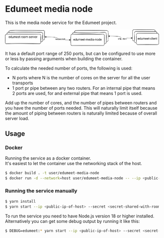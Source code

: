 # Edumeet media node

This is the media node service for the Edumeet project. 

![](img/edumeet-media-node.drawio.png)

It has a default port range of 250 ports, but can be configured to use more or less by passing arguments when building the container.

To calculate the needed number of ports, the following is used:
- N ports where N is the number of cores on the server for all the user transports
- 1 port pr pipe between any two routers. For an internal pipe that means 2 ports are used, for and external pipe that means 1 port is used.

Add up the number of cores, and the number of pipes between routers and you have the number of ports needed. This will naturally limit itself because the amount of piping between routers is naturally limited because of overall server load.

## Usage

### Docker
Running the service as a docker container.  
It's easiest to let the container use the networking stack of the host.

```bash
$ docker build . -t user/edumeet-media-node
$ docker run -d --network=host user/edumeet-media-node -- --ip <public-ip-of-host> --secret <secret-shared-with-room-server>
```

### Running the service manually

```bash
$ yarn install
$ yarn start --ip <public-ip-of-host> --secret <secret-shared-with-room-server>
```

To run the service you need to have Node.js version 18 or higher installed. Alternatively you can get some debug output by running it like this:

```bash
$ DEBUG=edumeet:* yarn start --ip <public-ip-of-host> --secret <secret-shared-with-room-server>
```